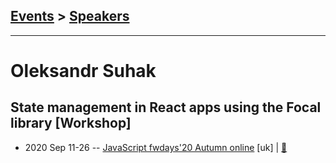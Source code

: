 ## [Events](../README.md) > [Speakers](../speakers.md)
---

# Oleksandr Suhak

## State management in React apps using the Focal library [Workshop]
- 2020 Sep 11-26 -- [JavaScript fwdays&#39;20 Autumn online](https://youtu.be/xlPEUeYtCNQ) [uk] | [:notebook:](https://www.slideshare.net/fwdays/state-management-in-react-apps-using-the-focal-library-workshop-oleksandr-suhak-ostap-chervak)  
